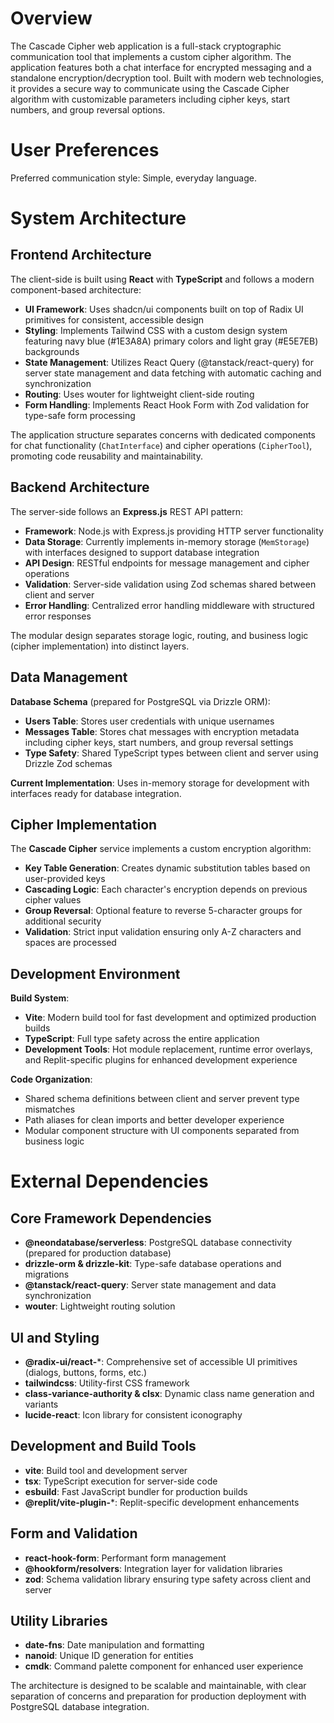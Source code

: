 # Overview

The Cascade Cipher web application is a full-stack cryptographic communication tool that implements a custom cipher algorithm. The application features both a chat interface for encrypted messaging and a standalone encryption/decryption tool. Built with modern web technologies, it provides a secure way to communicate using the Cascade Cipher algorithm with customizable parameters including cipher keys, start numbers, and group reversal options.

# User Preferences

Preferred communication style: Simple, everyday language.

# System Architecture

## Frontend Architecture

The client-side is built using **React** with **TypeScript** and follows a modern component-based architecture:

- **UI Framework**: Uses shadcn/ui components built on top of Radix UI primitives for consistent, accessible design
- **Styling**: Implements Tailwind CSS with a custom design system featuring navy blue (#1E3A8A) primary colors and light gray (#E5E7EB) backgrounds
- **State Management**: Utilizes React Query (@tanstack/react-query) for server state management and data fetching with automatic caching and synchronization
- **Routing**: Uses wouter for lightweight client-side routing
- **Form Handling**: Implements React Hook Form with Zod validation for type-safe form processing

The application structure separates concerns with dedicated components for chat functionality (`ChatInterface`) and cipher operations (`CipherTool`), promoting code reusability and maintainability.

## Backend Architecture

The server-side follows an **Express.js** REST API pattern:

- **Framework**: Node.js with Express.js providing HTTP server functionality
- **Data Storage**: Currently implements in-memory storage (`MemStorage`) with interfaces designed to support database integration
- **API Design**: RESTful endpoints for message management and cipher operations
- **Validation**: Server-side validation using Zod schemas shared between client and server
- **Error Handling**: Centralized error handling middleware with structured error responses

The modular design separates storage logic, routing, and business logic (cipher implementation) into distinct layers.

## Data Management

**Database Schema** (prepared for PostgreSQL via Drizzle ORM):
- **Users Table**: Stores user credentials with unique usernames
- **Messages Table**: Stores chat messages with encryption metadata including cipher keys, start numbers, and group reversal settings
- **Type Safety**: Shared TypeScript types between client and server using Drizzle Zod schemas

**Current Implementation**: Uses in-memory storage for development with interfaces ready for database integration.

## Cipher Implementation

The **Cascade Cipher** service implements a custom encryption algorithm:
- **Key Table Generation**: Creates dynamic substitution tables based on user-provided keys
- **Cascading Logic**: Each character's encryption depends on previous cipher values
- **Group Reversal**: Optional feature to reverse 5-character groups for additional security
- **Validation**: Strict input validation ensuring only A-Z characters and spaces are processed

## Development Environment

**Build System**:
- **Vite**: Modern build tool for fast development and optimized production builds
- **TypeScript**: Full type safety across the entire application
- **Development Tools**: Hot module replacement, runtime error overlays, and Replit-specific plugins for enhanced development experience

**Code Organization**:
- Shared schema definitions between client and server prevent type mismatches
- Path aliases for clean imports and better developer experience
- Modular component structure with UI components separated from business logic

# External Dependencies

## Core Framework Dependencies
- **@neondatabase/serverless**: PostgreSQL database connectivity (prepared for production database)
- **drizzle-orm & drizzle-kit**: Type-safe database operations and migrations
- **@tanstack/react-query**: Server state management and data synchronization
- **wouter**: Lightweight routing solution

## UI and Styling
- **@radix-ui/react-***: Comprehensive set of accessible UI primitives (dialogs, buttons, forms, etc.)
- **tailwindcss**: Utility-first CSS framework
- **class-variance-authority & clsx**: Dynamic class name generation and variants
- **lucide-react**: Icon library for consistent iconography

## Development and Build Tools
- **vite**: Build tool and development server
- **tsx**: TypeScript execution for server-side code
- **esbuild**: Fast JavaScript bundler for production builds
- **@replit/vite-plugin-***: Replit-specific development enhancements

## Form and Validation
- **react-hook-form**: Performant form management
- **@hookform/resolvers**: Integration layer for validation libraries
- **zod**: Schema validation library ensuring type safety across client and server

## Utility Libraries
- **date-fns**: Date manipulation and formatting
- **nanoid**: Unique ID generation for entities
- **cmdk**: Command palette component for enhanced user experience

The architecture is designed to be scalable and maintainable, with clear separation of concerns and preparation for production deployment with PostgreSQL database integration.